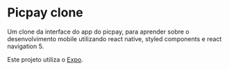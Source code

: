 # Picpay clone

Um clone da interface do app do picpay, para aprender sobre o desenvolvimento mobile utilizando react native, styled components e react navigation 5.

Este projeto utiliza o [Expo](https://expo.io/).
